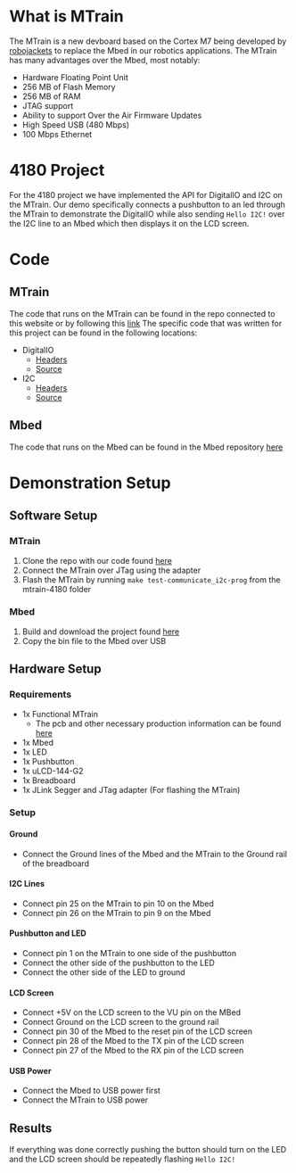 # What is MTrain
The MTrain is a new devboard based on the Cortex M7 being developed by [robojackets](https://robojackets.org/) to replace the Mbed in our robotics applications. The MTrain has many advantages over the Mbed, most notably:
* Hardware Floating Point Unit
* 256 MB of Flash Memory
* 256 MB of RAM
* JTAG support
* Ability to support Over the Air Firmware Updates
* High Speed USB (480 Mbps)
* 100 Mbps Ethernet

# 4180 Project
For the 4180 project we have implemented the API for DigitalIO and I2C on the MTrain. Our demo specifically connects a pushbutton to an led through the MTrain to demonstrate the DigitalIO while also sending `Hello I2C!` over the I2C line to an Mbed which then displays it on the LCD screen.

# Code
## MTrain
The code that runs on the MTrain can be found in the repo connected to this website or by following this [link](https://github.com/matthewawhite/mtrain-4180)
The specific code that was written for this project can be found in the following locations:
* DigitalIO
   * [Headers](https://github.com/matthewawhite/mtrain-4180/blob/master/BSP/Inc/gpio.h)
   * [Source](https://github.com/matthewawhite/mtrain-4180/blob/master/BSP/Src/gpio.c)
* I2C
   * [Headers](https://github.com/matthewawhite/mtrain-4180/blob/master/BSP/Inc/i2c.h)
   * [Source](https://github.com/matthewawhite/mtrain-4180/blob/master/BSP/Src/i2c.c)

## Mbed
The code that runs on the Mbed can be found in the Mbed repository [here](https://os.mbed.com/users/mwhite98/code/4180_Project/)

# Demonstration Setup
## Software Setup
### MTrain
1. Clone the repo with our code found [here](https://github.com/matthewawhite/mtrain-4180)
2. Connect the MTrain over JTag using the adapter
3. Flash the MTrain by running `make test-communicate_i2c-prog` from the mtrain-4180 folder

### Mbed
1. Build and download the project found [here](https://os.mbed.com/users/mwhite98/code/4180_Project/)
2. Copy the bin file to the Mbed over USB

## Hardware Setup
### Requirements
* 1x Functional MTrain
   * The pcb and other necessary production information can be found [here](https://github.com/RoboJackets/mtrain-pcb)
* 1x Mbed
* 1x LED
* 1x Pushbutton
* 1x uLCD-144-G2
* 1x Breadboard
* 1x JLink Segger and JTag adapter (For flashing the MTrain)
### Setup
#### Ground
* Connect the Ground lines of the Mbed and the MTrain to the Ground rail of the breadboard
#### I2C Lines
* Connect pin 25 on the MTrain to pin 10 on the Mbed
* Connect pin 26 on the MTrain to pin 9 on the Mbed
#### Pushbutton and LED
* Connect pin 1 on the MTrain to one side of the pushbutton
* Connect the other side of the pushbutton to the LED
* Connect the other side of the LED to ground
#### LCD Screen
* Connect +5V on the LCD screen to the VU pin on the MBed
* Connect Ground on the LCD screen to the ground rail
* Connect pin 30 of the Mbed to the reset pin of the LCD screen
* Connect pin 28 of the Mbed to the TX pin of the LCD screen
* Connect pin 27 of the Mbed to the RX pin of the LCD screen
#### USB Power
* Connect the Mbed to USB power first
* Connect the MTrain to USB power

## Results
If everything was done correctly pushing the button should turn on the LED and the LCD screen should be repeatedly flashing `Hello I2C!` 
